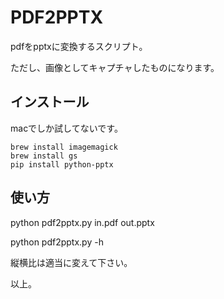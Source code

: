 # PDF2PPTX

pdfをpptxに変換するスクリプト。

ただし、画像としてキャプチャしたものになります。

## インストール
macでしか試してないです。

```
brew install imagemagick
brew install gs
pip install python-pptx
```

## 使い方

python pdf2pptx.py in.pdf out.pptx

python pdf2pptx.py -h

縦横比は適当に変えて下さい。

以上。
